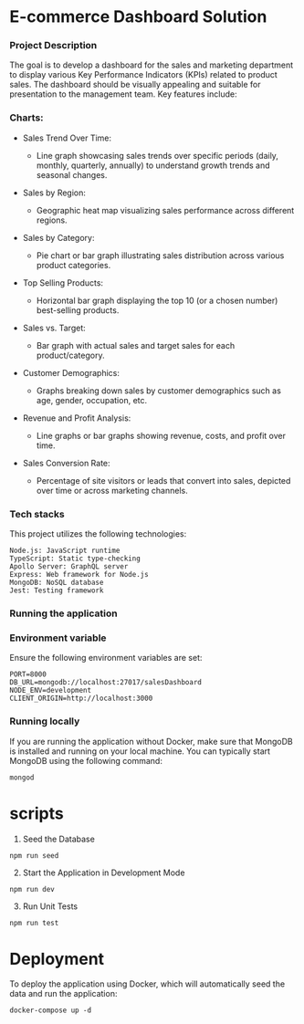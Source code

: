 # E-commerce Dashboard Solution

### Project Description

The goal is to develop a dashboard for the sales and marketing department to display various Key Performance Indicators (KPIs) related to product sales. The dashboard should be visually appealing and suitable for presentation to the management team. Key features include:

### Charts:
- Sales Trend Over Time:
    - Line graph showcasing sales trends over specific periods (daily, monthly, quarterly, annually) to understand growth trends and seasonal changes.

- Sales by Region:
    - Geographic heat map visualizing sales performance across different regions.

- Sales by Category:
    - Pie chart or bar graph illustrating sales distribution across various product categories.

- Top Selling Products:
    - Horizontal bar graph displaying the top 10 (or a chosen number) best-selling products.

- Sales vs. Target:
    - Bar graph with actual sales and target sales for each product/category.


- Customer Demographics:
    - Graphs breaking down sales by customer demographics such as age, gender, occupation, etc.

- Revenue and Profit Analysis:
    - Line graphs or bar graphs showing revenue, costs, and profit over time.

- Sales Conversion Rate:
    - Percentage of site visitors or leads that convert into sales, depicted over time or across marketing channels.

### Tech stacks
This project utilizes the following technologies:
```
Node.js: JavaScript runtime
TypeScript: Static type-checking
Apollo Server: GraphQL server
Express: Web framework for Node.js
MongoDB: NoSQL database
Jest: Testing framework
```

### Running the application   

###  Environment variable
Ensure the following environment variables are set:

```
PORT=8000
DB_URL=mongodb://localhost:27017/salesDashboard
NODE_ENV=development
CLIENT_ORIGIN=http://localhost:3000
```
### Running locally
If you are running the application without Docker, make sure that MongoDB is installed and running on your local machine. You can typically start MongoDB using the following command:
```
mongod
```
# scripts
1. Seed the Database
```
npm run seed
```
2. Start the Application in Development Mode
```
npm run dev
```

3. Run Unit Tests
```
npm run test
```

# Deployment 
To deploy the application using Docker, which will automatically seed the data and run the application:
```
docker-compose up -d
```